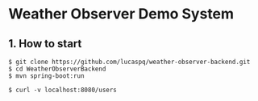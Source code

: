 # Weather Observer Demo System

## 1. How to start
```
$ git clone https://github.com/lucaspq/weather-observer-backend.git
$ cd WeatherObserverBackend
$ mvn spring-boot:run

$ curl -v localhost:8080/users
```